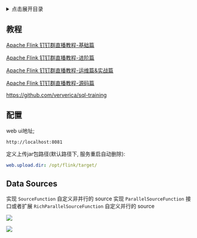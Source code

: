 <details>
<summary>点击展开目录</summary>
<!-- TOC -->

- [教程](#教程)
- [配置](#配置)
- [Data Sources](#data-sources)

<!-- /TOC -->
</details>


## 教程

[Apache Flink 钉钉群直播教程-基础篇](https://ververica.cn/developers/flink-training-course1/)

[Apache Flink 钉钉群直播教程-进阶篇](https://ververica.cn/developers/flink-training-course2/)

[Apache Flink 钉钉群直播教程-运维篇&实战篇](https://ververica.cn/developers/flink-training-course3/)

[Apache Flink 钉钉群直播教程-源码篇](https://ververica.cn/developers/flink-training-course4/)


https://github.com/ververica/sql-training

## 配置

web ui地址;

`http://localhost:8081`

定义上传jar包路径(默认路径下, 服务重启自动删除):

```yml
web.upload.dir: /opt/flink/target/
```

## Data Sources

实现 `SourceFunction` 自定义非并行的 source
实现 `ParallelSourceFunction` 接口或者扩展 `RichParallelSourceFunction` 自定义并行的 source

![](https://dev.tencent.com/u/LuVx21/p/img/git/raw/master/flink_class_Function.png)


[![](https://static.segmentfault.com/v-5b1df2a7/global/img/creativecommons-cc.svg)](https://creativecommons.org/licenses/by-nc-nd/4.0/)

